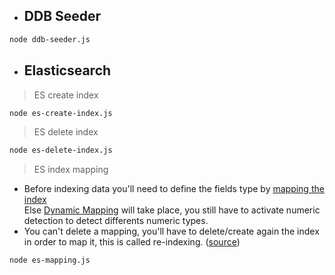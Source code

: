 - ## DDB Seeder
```bash
node ddb-seeder.js
```

- ## Elasticsearch

> ES create index  
```bash
node es-create-index.js
```
  
> ES delete index  
```bash
node es-delete-index.js
```
  
> ES index mapping  

- Before indexing data you'll need to define the fields type by [mapping the index](https://www.elastic.co/guide/en/elasticsearch/reference/current/mapping.html)  
Else [Dynamic Mapping](https://www.elastic.co/guide/en/elasticsearch/reference/current/dynamic-mapping.html) will take place, you still have to activate numeric detection to detect differents numeric types.  
- You can't delete a mapping, you'll have to delete/create again the index in order to map it, this is called re-indexing. ([source](https://www.elastic.co/guide/en/elasticsearch/reference/6.2/indices-delete-mapping.html))

```bash
node es-mapping.js
```